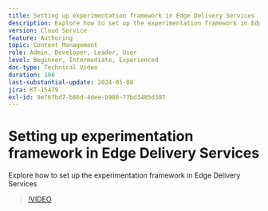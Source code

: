 ```yaml
---
title: Setting up experimentation framework in Edge Delivery Services
description: Explore how to set up the experimentation framework in Edge Delivery Services
version: Cloud Service
feature: Authoring
topic: Content Management
role: Admin, Developer, Leader, User
level: Beginner, Intermediate, Experienced
doc-type: Technical Video
duration: 106
last-substantial-update: 2024-05-08
jira: KT-15479
exl-id: 9e767bd7-b86d-4dee-b980-77bd3485d307
---
```

# Setting up experimentation framework in Edge Delivery Services

Explore how to set up the experimentation framework in Edge Delivery Services

>[!VIDEO](https://video.tv.adobe.com/v/3429062/?learn=on)
